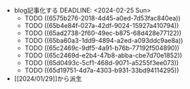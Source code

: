 - blog記事化する
  DEADLINE: <2024-02-25 Sun>
	- TODO ((6575b276-2018-4d45-a0ed-7d53fac840ea))
	- TODO ((65b4e84f-027a-42df-9024-15927a410794))
	- TODO ((65ad2738-2f60-49ec-b875-68d428e77122))
	- TODO ((65ba60a3-1dd9-4894-a2ed-a093ddc9ae8a))
	- TODO ((65c2469c-9df5-4a91-b76b-77192f504890))
	- TODO ((65c2469d-e2b4-47b8-abba-cbe7d70e1852))
	- TODO ((65d0493c-5cf1-468d-9071-a5255f3ee073))
	- TODO ((65d19751-4d7a-4303-b931-33bd94114295))
- [[2024/01/29]]から派生